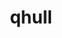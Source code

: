 ---
title: "qhull"
layout: cache
categories: [package, develop]
meta: {"versions": ["2020.2"], "compilers": ["apple-clang@=14.0.0", "apple-clang@=14.0.3", "gcc@=11.1.0", "gcc@=11.3.0", "gcc@=7.3.1", "gcc@=7.5.0"], "oss": ["amzn2", "ubuntu18.04", "ubuntu20.04", "ubuntu22.04", "ventura"], "platforms": ["darwin", "linux"], "targets": ["aarch64", "ivybridge", "ppc64le", "x86_64", "x86_64_v3"], "stacks": ["data-vis-sdk", "e4s", "e4s-power", "ml-darwin-aarch64-mps", "ml-linux-x86_64-cpu", "ml-linux-x86_64-cuda", "radiuss", "root"], "num_specs": 45, "num_specs_by_stack": {"root": 45, "ml-darwin-aarch64-mps": 3, "ml-linux-x86_64-cuda": 4, "ml-linux-x86_64-cpu": 4, "radiuss": 18, "e4s-power": 4, "data-vis-sdk": 4, "e4s": 5}}
spec_details: [{"hash": "irp4uuaouewnw6tltp7lwaw7uprbger4", "compiler": "apple-clang@=14.0.0", "versions": ["2020.2"], "os": "ventura", "platform": "darwin", "target": "aarch64", "variants": ["build_system=cmake", "build_type=Release", "generator=make", "~ipo"], "stacks": ["root", "ml-darwin-aarch64-mps"], "size": "-", "tarball": "https://binaries.spack.io/develop/build_cache/darwin-ventura-aarch64/apple-clang-14.0.0/qhull-2020.2/darwin-ventura-aarch64-apple-clang-14.0.0-qhull-2020.2-irp4uuaouewnw6tltp7lwaw7uprbger4.spack"}, {"hash": "mdxnocgpjo7yiqdopsde4xlxexqk47b6", "compiler": "apple-clang@=14.0.0", "versions": ["2020.2"], "os": "ventura", "platform": "darwin", "target": "aarch64", "variants": ["build_system=cmake", "build_type=Release", "generator=make", "~ipo"], "stacks": ["root", "ml-darwin-aarch64-mps"], "size": "-", "tarball": "https://binaries.spack.io/develop/build_cache/darwin-ventura-aarch64/apple-clang-14.0.0/qhull-2020.2/darwin-ventura-aarch64-apple-clang-14.0.0-qhull-2020.2-mdxnocgpjo7yiqdopsde4xlxexqk47b6.spack"}, {"hash": "piv6ogydtibovhub6tp4btej7mszonhh", "compiler": "apple-clang@=14.0.3", "versions": ["2020.2"], "os": "ventura", "platform": "darwin", "target": "aarch64", "variants": ["build_system=cmake", "build_type=Release", "generator=make", "~ipo"], "stacks": ["root", "ml-darwin-aarch64-mps"], "size": "-", "tarball": "https://binaries.spack.io/develop/build_cache/darwin-ventura-aarch64/apple-clang-14.0.3/qhull-2020.2/darwin-ventura-aarch64-apple-clang-14.0.3-qhull-2020.2-piv6ogydtibovhub6tp4btej7mszonhh.spack"}, {"hash": "u3lvirn6s7z53x3ol4cvc2rs5pupvpbf", "compiler": "gcc@=7.3.1", "versions": ["2020.2"], "os": "amzn2", "platform": "linux", "target": "ivybridge", "variants": ["build_system=cmake", "build_type=RelWithDebInfo", "~ipo"], "stacks": ["root"], "size": "-", "tarball": "https://binaries.spack.io/develop/build_cache/linux-amzn2-ivybridge/gcc-7.3.1/qhull-2020.2/linux-amzn2-ivybridge-gcc-7.3.1-qhull-2020.2-u3lvirn6s7z53x3ol4cvc2rs5pupvpbf.spack"}, {"hash": "hwavombrtomeutcsu347wifj7bxjypve", "compiler": "gcc@=7.3.1", "versions": ["2020.2"], "os": "amzn2", "platform": "linux", "target": "ivybridge", "variants": ["build_system=cmake", "build_type=RelWithDebInfo", "~ipo"], "stacks": ["root"], "size": "-", "tarball": "https://binaries.spack.io/develop/build_cache/linux-amzn2-ivybridge/gcc-7.3.1/qhull-2020.2/linux-amzn2-ivybridge-gcc-7.3.1-qhull-2020.2-hwavombrtomeutcsu347wifj7bxjypve.spack"}, {"hash": "fb5abgf5xjx3b4ejypbeel5gwbwbcccv", "compiler": "gcc@=7.3.1", "versions": ["2020.2"], "os": "amzn2", "platform": "linux", "target": "x86_64_v3", "variants": ["build_type=RelWithDebInfo", "~ipo"], "stacks": ["root"], "size": "-", "tarball": "https://binaries.spack.io/develop/build_cache/linux-amzn2-x86_64_v3/gcc-7.3.1/qhull-2020.2/linux-amzn2-x86_64_v3-gcc-7.3.1-qhull-2020.2-fb5abgf5xjx3b4ejypbeel5gwbwbcccv.spack"}, {"hash": "uc6x66dwvkfohtn6q4lxhs32sofatshm", "compiler": "gcc@=7.3.1", "versions": ["2020.2"], "os": "amzn2", "platform": "linux", "target": "x86_64_v3", "variants": ["build_system=cmake", "build_type=RelWithDebInfo", "~ipo"], "stacks": ["root"], "size": "-", "tarball": "https://binaries.spack.io/develop/build_cache/linux-amzn2-x86_64_v3/gcc-7.3.1/qhull-2020.2/linux-amzn2-x86_64_v3-gcc-7.3.1-qhull-2020.2-uc6x66dwvkfohtn6q4lxhs32sofatshm.spack"}, {"hash": "pfwmd5suraxcrock64tlrjmdxqgmul4x", "compiler": "gcc@=7.3.1", "versions": ["2020.2"], "os": "amzn2", "platform": "linux", "target": "x86_64_v3", "variants": ["build_type=RelWithDebInfo", "~ipo"], "stacks": ["root"], "size": "-", "tarball": "https://binaries.spack.io/develop/build_cache/linux-amzn2-x86_64_v3/gcc-7.3.1/qhull-2020.2/linux-amzn2-x86_64_v3-gcc-7.3.1-qhull-2020.2-pfwmd5suraxcrock64tlrjmdxqgmul4x.spack"}, {"hash": "qa66w7ujhc7xjvsgvy4qvg2oremrcqhh", "compiler": "gcc@=7.3.1", "versions": ["2020.2"], "os": "amzn2", "platform": "linux", "target": "x86_64_v3", "variants": ["build_system=cmake", "build_type=RelWithDebInfo", "~ipo"], "stacks": ["root"], "size": "-", "tarball": "https://binaries.spack.io/develop/build_cache/linux-amzn2-x86_64_v3/gcc-7.3.1/qhull-2020.2/linux-amzn2-x86_64_v3-gcc-7.3.1-qhull-2020.2-qa66w7ujhc7xjvsgvy4qvg2oremrcqhh.spack"}, {"hash": "po5bq27ya2pasugqsnqoyhsq6n2wktah", "compiler": "gcc@=7.3.1", "versions": ["2020.2"], "os": "amzn2", "platform": "linux", "target": "x86_64_v3", "variants": ["build_system=cmake", "build_type=RelWithDebInfo", "~ipo"], "stacks": ["root"], "size": "-", "tarball": "https://binaries.spack.io/develop/build_cache/linux-amzn2-x86_64_v3/gcc-7.3.1/qhull-2020.2/linux-amzn2-x86_64_v3-gcc-7.3.1-qhull-2020.2-po5bq27ya2pasugqsnqoyhsq6n2wktah.spack"}, {"hash": "e247cnjf5hdcn3qknmvr5ldpwuvon2gv", "compiler": "gcc@=7.3.1", "versions": ["2020.2"], "os": "amzn2", "platform": "linux", "target": "x86_64_v3", "variants": ["build_system=cmake", "build_type=RelWithDebInfo", "generator=make", "~ipo"], "stacks": ["root", "ml-linux-x86_64-cuda", "ml-linux-x86_64-cpu"], "size": "-", "tarball": "https://binaries.spack.io/develop/build_cache/linux-amzn2-x86_64_v3/gcc-7.3.1/qhull-2020.2/linux-amzn2-x86_64_v3-gcc-7.3.1-qhull-2020.2-e247cnjf5hdcn3qknmvr5ldpwuvon2gv.spack"}, {"hash": "upr7h575gec4a5lhygiydp344n3nrmhv", "compiler": "gcc@=7.5.0", "versions": ["2020.2"], "os": "ubuntu18.04", "platform": "linux", "target": "x86_64", "variants": ["build_type=RelWithDebInfo", "~ipo"], "stacks": ["root", "radiuss"], "size": "-", "tarball": "https://binaries.spack.io/develop/build_cache/linux-ubuntu18.04-x86_64/gcc-7.5.0/qhull-2020.2/linux-ubuntu18.04-x86_64-gcc-7.5.0-qhull-2020.2-upr7h575gec4a5lhygiydp344n3nrmhv.spack"}, {"hash": "pkekrwrja6wkgo64a3c7yvpiuklba2np", "compiler": "gcc@=7.5.0", "versions": ["2020.2"], "os": "ubuntu18.04", "platform": "linux", "target": "x86_64", "variants": ["build_type=RelWithDebInfo", "~ipo"], "stacks": ["root", "radiuss"], "size": "-", "tarball": "https://binaries.spack.io/develop/build_cache/linux-ubuntu18.04-x86_64/gcc-7.5.0/qhull-2020.2/linux-ubuntu18.04-x86_64-gcc-7.5.0-qhull-2020.2-pkekrwrja6wkgo64a3c7yvpiuklba2np.spack"}, {"hash": "qhuy2r7dr4omdak3swjrx2wby3eqbi3x", "compiler": "gcc@=7.5.0", "versions": ["2020.2"], "os": "ubuntu18.04", "platform": "linux", "target": "x86_64", "variants": ["build_type=RelWithDebInfo", "~ipo"], "stacks": ["root", "radiuss"], "size": "-", "tarball": "https://binaries.spack.io/develop/build_cache/linux-ubuntu18.04-x86_64/gcc-7.5.0/qhull-2020.2/linux-ubuntu18.04-x86_64-gcc-7.5.0-qhull-2020.2-qhuy2r7dr4omdak3swjrx2wby3eqbi3x.spack"}, {"hash": "z37qrc5q4izsl3kr7l4k3rjouluartgc", "compiler": "gcc@=7.5.0", "versions": ["2020.2"], "os": "ubuntu18.04", "platform": "linux", "target": "x86_64", "variants": ["build_type=RelWithDebInfo", "~ipo"], "stacks": ["root", "radiuss"], "size": "-", "tarball": "https://binaries.spack.io/develop/build_cache/linux-ubuntu18.04-x86_64/gcc-7.5.0/qhull-2020.2/linux-ubuntu18.04-x86_64-gcc-7.5.0-qhull-2020.2-z37qrc5q4izsl3kr7l4k3rjouluartgc.spack"}, {"hash": "b3atm2rfnkkjklmnnhpwxagkh47drlim", "compiler": "gcc@=7.5.0", "versions": ["2020.2"], "os": "ubuntu18.04", "platform": "linux", "target": "x86_64", "variants": ["build_system=cmake", "build_type=RelWithDebInfo", "~ipo"], "stacks": ["root", "radiuss"], "size": "-", "tarball": "https://binaries.spack.io/develop/build_cache/linux-ubuntu18.04-x86_64/gcc-7.5.0/qhull-2020.2/linux-ubuntu18.04-x86_64-gcc-7.5.0-qhull-2020.2-b3atm2rfnkkjklmnnhpwxagkh47drlim.spack"}, {"hash": "46hswxtesvbnz3kjanwdk3g5rbospp62", "compiler": "gcc@=7.5.0", "versions": ["2020.2"], "os": "ubuntu18.04", "platform": "linux", "target": "x86_64", "variants": ["build_type=RelWithDebInfo", "~ipo"], "stacks": ["root", "radiuss"], "size": "-", "tarball": "https://binaries.spack.io/develop/build_cache/linux-ubuntu18.04-x86_64/gcc-7.5.0/qhull-2020.2/linux-ubuntu18.04-x86_64-gcc-7.5.0-qhull-2020.2-46hswxtesvbnz3kjanwdk3g5rbospp62.spack"}, {"hash": "chpnd5rykvjcyri4xebn7uc37s7w2irk", "compiler": "gcc@=7.5.0", "versions": ["2020.2"], "os": "ubuntu18.04", "platform": "linux", "target": "x86_64", "variants": ["build_type=RelWithDebInfo", "~ipo"], "stacks": ["root", "radiuss"], "size": "-", "tarball": "https://binaries.spack.io/develop/build_cache/linux-ubuntu18.04-x86_64/gcc-7.5.0/qhull-2020.2/linux-ubuntu18.04-x86_64-gcc-7.5.0-qhull-2020.2-chpnd5rykvjcyri4xebn7uc37s7w2irk.spack"}, {"hash": "2jqtyfdzrptrx7x7rpir7r64eewmo24g", "compiler": "gcc@=7.5.0", "versions": ["2020.2"], "os": "ubuntu18.04", "platform": "linux", "target": "x86_64", "variants": ["build_system=cmake", "build_type=RelWithDebInfo", "~ipo"], "stacks": ["root", "radiuss"], "size": "-", "tarball": "https://binaries.spack.io/develop/build_cache/linux-ubuntu18.04-x86_64/gcc-7.5.0/qhull-2020.2/linux-ubuntu18.04-x86_64-gcc-7.5.0-qhull-2020.2-2jqtyfdzrptrx7x7rpir7r64eewmo24g.spack"}, {"hash": "mmrrj2tlketadxqyqj2r7ow2ocyay6fu", "compiler": "gcc@=7.5.0", "versions": ["2020.2"], "os": "ubuntu18.04", "platform": "linux", "target": "x86_64", "variants": ["build_system=cmake", "build_type=RelWithDebInfo", "generator=make", "~ipo"], "stacks": ["root", "radiuss"], "size": "-", "tarball": "https://binaries.spack.io/develop/build_cache/linux-ubuntu18.04-x86_64/gcc-7.5.0/qhull-2020.2/linux-ubuntu18.04-x86_64-gcc-7.5.0-qhull-2020.2-mmrrj2tlketadxqyqj2r7ow2ocyay6fu.spack"}, {"hash": "tiher2ubjm5bx6jeozbqyunx2jmmglka", "compiler": "gcc@=7.5.0", "versions": ["2020.2"], "os": "ubuntu18.04", "platform": "linux", "target": "x86_64", "variants": ["build_system=cmake", "build_type=RelWithDebInfo", "~ipo"], "stacks": ["root", "radiuss"], "size": "-", "tarball": "https://binaries.spack.io/develop/build_cache/linux-ubuntu18.04-x86_64/gcc-7.5.0/qhull-2020.2/linux-ubuntu18.04-x86_64-gcc-7.5.0-qhull-2020.2-tiher2ubjm5bx6jeozbqyunx2jmmglka.spack"}, {"hash": "hxzrnicunskhy2jwxkmzirevovnujel6", "compiler": "gcc@=7.5.0", "versions": ["2020.2"], "os": "ubuntu18.04", "platform": "linux", "target": "x86_64", "variants": ["build_type=RelWithDebInfo", "~ipo"], "stacks": ["root", "radiuss"], "size": "-", "tarball": "https://binaries.spack.io/develop/build_cache/linux-ubuntu18.04-x86_64/gcc-7.5.0/qhull-2020.2/linux-ubuntu18.04-x86_64-gcc-7.5.0-qhull-2020.2-hxzrnicunskhy2jwxkmzirevovnujel6.spack"}, {"hash": "prbcktkalb3yuol77iyhipsa7mvmsxz2", "compiler": "gcc@=7.5.0", "versions": ["2020.2"], "os": "ubuntu18.04", "platform": "linux", "target": "x86_64", "variants": ["build_type=RelWithDebInfo", "~ipo"], "stacks": ["root", "radiuss"], "size": "-", "tarball": "https://binaries.spack.io/develop/build_cache/linux-ubuntu18.04-x86_64/gcc-7.5.0/qhull-2020.2/linux-ubuntu18.04-x86_64-gcc-7.5.0-qhull-2020.2-prbcktkalb3yuol77iyhipsa7mvmsxz2.spack"}, {"hash": "7c6iio3pfwsi4uc7dahbz2ej7ux5k4rv", "compiler": "gcc@=7.5.0", "versions": ["2020.2"], "os": "ubuntu18.04", "platform": "linux", "target": "x86_64", "variants": ["build_system=cmake", "build_type=RelWithDebInfo", "~ipo"], "stacks": ["root", "radiuss"], "size": "-", "tarball": "https://binaries.spack.io/develop/build_cache/linux-ubuntu18.04-x86_64/gcc-7.5.0/qhull-2020.2/linux-ubuntu18.04-x86_64-gcc-7.5.0-qhull-2020.2-7c6iio3pfwsi4uc7dahbz2ej7ux5k4rv.spack"}, {"hash": "32kdxcaaw3mqjmlrrfenogim6mw22rxp", "compiler": "gcc@=7.5.0", "versions": ["2020.2"], "os": "ubuntu18.04", "platform": "linux", "target": "x86_64_v3", "variants": ["build_system=cmake", "build_type=Release", "generator=make", "~ipo"], "stacks": ["root", "radiuss"], "size": "-", "tarball": "https://binaries.spack.io/develop/build_cache/linux-ubuntu18.04-x86_64_v3/gcc-7.5.0/qhull-2020.2/linux-ubuntu18.04-x86_64_v3-gcc-7.5.0-qhull-2020.2-32kdxcaaw3mqjmlrrfenogim6mw22rxp.spack"}, {"hash": "cvtnm2j45kdxya3oxr7y5tpyp3otd6mr", "compiler": "gcc@=7.5.0", "versions": ["2020.2"], "os": "ubuntu18.04", "platform": "linux", "target": "x86_64_v3", "variants": ["build_system=cmake", "build_type=Release", "generator=make", "~ipo"], "stacks": ["root", "radiuss"], "size": "-", "tarball": "https://binaries.spack.io/develop/build_cache/linux-ubuntu18.04-x86_64_v3/gcc-7.5.0/qhull-2020.2/linux-ubuntu18.04-x86_64_v3-gcc-7.5.0-qhull-2020.2-cvtnm2j45kdxya3oxr7y5tpyp3otd6mr.spack"}, {"hash": "cbzbvkgqiv6bokua44qjpbrtudikhtck", "compiler": "gcc@=7.5.0", "versions": ["2020.2"], "os": "ubuntu18.04", "platform": "linux", "target": "x86_64_v3", "variants": ["build_system=cmake", "build_type=RelWithDebInfo", "generator=make", "~ipo"], "stacks": ["root", "radiuss"], "size": "-", "tarball": "https://binaries.spack.io/develop/build_cache/linux-ubuntu18.04-x86_64_v3/gcc-7.5.0/qhull-2020.2/linux-ubuntu18.04-x86_64_v3-gcc-7.5.0-qhull-2020.2-cbzbvkgqiv6bokua44qjpbrtudikhtck.spack"}, {"hash": "yo6rehsjops46llx2xinfs3nxdvzzrup", "compiler": "gcc@=7.5.0", "versions": ["2020.2"], "os": "ubuntu18.04", "platform": "linux", "target": "x86_64_v3", "variants": ["build_system=cmake", "build_type=RelWithDebInfo", "generator=make", "~ipo"], "stacks": ["root", "radiuss"], "size": "-", "tarball": "https://binaries.spack.io/develop/build_cache/linux-ubuntu18.04-x86_64_v3/gcc-7.5.0/qhull-2020.2/linux-ubuntu18.04-x86_64_v3-gcc-7.5.0-qhull-2020.2-yo6rehsjops46llx2xinfs3nxdvzzrup.spack"}, {"hash": "fafyhofbdrxnlmjoqx4ruv5trqdrf5if", "compiler": "gcc@=7.5.0", "versions": ["2020.2"], "os": "ubuntu18.04", "platform": "linux", "target": "x86_64_v3", "variants": ["build_system=cmake", "build_type=RelWithDebInfo", "generator=make", "~ipo"], "stacks": ["root", "radiuss"], "size": "-", "tarball": "https://binaries.spack.io/develop/build_cache/linux-ubuntu18.04-x86_64_v3/gcc-7.5.0/qhull-2020.2/linux-ubuntu18.04-x86_64_v3-gcc-7.5.0-qhull-2020.2-fafyhofbdrxnlmjoqx4ruv5trqdrf5if.spack"}, {"hash": "xsd6q6d2fvxd75kc2tidam5d7pgpridn", "compiler": "gcc@=11.1.0", "versions": ["2020.2"], "os": "ubuntu20.04", "platform": "linux", "target": "ppc64le", "variants": ["build_system=cmake", "build_type=Release", "generator=make", "~ipo"], "stacks": ["root", "e4s-power"], "size": "-", "tarball": "https://binaries.spack.io/develop/build_cache/linux-ubuntu20.04-ppc64le/gcc-11.1.0/qhull-2020.2/linux-ubuntu20.04-ppc64le-gcc-11.1.0-qhull-2020.2-xsd6q6d2fvxd75kc2tidam5d7pgpridn.spack"}, {"hash": "dpdjexrcckgwjmsekv2k3gg7iw747g6c", "compiler": "gcc@=11.1.0", "versions": ["2020.2"], "os": "ubuntu20.04", "platform": "linux", "target": "ppc64le", "variants": ["build_system=cmake", "build_type=Release", "generator=make", "~ipo"], "stacks": ["root", "e4s-power"], "size": "-", "tarball": "https://binaries.spack.io/develop/build_cache/linux-ubuntu20.04-ppc64le/gcc-11.1.0/qhull-2020.2/linux-ubuntu20.04-ppc64le-gcc-11.1.0-qhull-2020.2-dpdjexrcckgwjmsekv2k3gg7iw747g6c.spack"}, {"hash": "mrejhrkynoavhxihqdedznhabfhstzzk", "compiler": "gcc@=11.1.0", "versions": ["2020.2"], "os": "ubuntu20.04", "platform": "linux", "target": "ppc64le", "variants": ["build_system=cmake", "build_type=Release", "generator=make", "~ipo"], "stacks": ["root", "e4s-power"], "size": "-", "tarball": "https://binaries.spack.io/develop/build_cache/linux-ubuntu20.04-ppc64le/gcc-11.1.0/qhull-2020.2/linux-ubuntu20.04-ppc64le-gcc-11.1.0-qhull-2020.2-mrejhrkynoavhxihqdedznhabfhstzzk.spack"}, {"hash": "nzsly2r5dzlflgjet4wvme2ymn33m6ve", "compiler": "gcc@=11.1.0", "versions": ["2020.2"], "os": "ubuntu20.04", "platform": "linux", "target": "ppc64le", "variants": ["build_system=cmake", "build_type=RelWithDebInfo", "generator=make", "~ipo"], "stacks": ["root", "e4s-power"], "size": "-", "tarball": "https://binaries.spack.io/develop/build_cache/linux-ubuntu20.04-ppc64le/gcc-11.1.0/qhull-2020.2/linux-ubuntu20.04-ppc64le-gcc-11.1.0-qhull-2020.2-nzsly2r5dzlflgjet4wvme2ymn33m6ve.spack"}, {"hash": "6s3oqvwdyzfoxmk5dnkt6hk6vsf3sx6t", "compiler": "gcc@=11.1.0", "versions": ["2020.2"], "os": "ubuntu20.04", "platform": "linux", "target": "x86_64_v3", "variants": ["build_system=cmake", "build_type=Release", "generator=make", "~ipo"], "stacks": ["root", "data-vis-sdk"], "size": "-", "tarball": "https://binaries.spack.io/develop/build_cache/linux-ubuntu20.04-x86_64_v3/gcc-11.1.0/qhull-2020.2/linux-ubuntu20.04-x86_64_v3-gcc-11.1.0-qhull-2020.2-6s3oqvwdyzfoxmk5dnkt6hk6vsf3sx6t.spack"}, {"hash": "psavflfxc657ztqi5kawkt2ozclcb6qg", "compiler": "gcc@=11.1.0", "versions": ["2020.2"], "os": "ubuntu20.04", "platform": "linux", "target": "x86_64_v3", "variants": ["build_system=cmake", "build_type=RelWithDebInfo", "generator=make", "~ipo"], "stacks": ["root", "data-vis-sdk"], "size": "-", "tarball": "https://binaries.spack.io/develop/build_cache/linux-ubuntu20.04-x86_64_v3/gcc-11.1.0/qhull-2020.2/linux-ubuntu20.04-x86_64_v3-gcc-11.1.0-qhull-2020.2-psavflfxc657ztqi5kawkt2ozclcb6qg.spack"}, {"hash": "pxpunfflusmjvmg4rwe4t6dkvomevkej", "compiler": "gcc@=11.1.0", "versions": ["2020.2"], "os": "ubuntu20.04", "platform": "linux", "target": "x86_64_v3", "variants": ["build_system=cmake", "build_type=Release", "generator=make", "~ipo"], "stacks": ["root", "data-vis-sdk"], "size": "-", "tarball": "https://binaries.spack.io/develop/build_cache/linux-ubuntu20.04-x86_64_v3/gcc-11.1.0/qhull-2020.2/linux-ubuntu20.04-x86_64_v3-gcc-11.1.0-qhull-2020.2-pxpunfflusmjvmg4rwe4t6dkvomevkej.spack"}, {"hash": "d5qlrscfb7mnynol7ggitk5dendrr62y", "compiler": "gcc@=11.1.0", "versions": ["2020.2"], "os": "ubuntu20.04", "platform": "linux", "target": "x86_64_v3", "variants": ["build_system=cmake", "build_type=Release", "generator=make", "~ipo"], "stacks": ["root", "data-vis-sdk"], "size": "-", "tarball": "https://binaries.spack.io/develop/build_cache/linux-ubuntu20.04-x86_64_v3/gcc-11.1.0/qhull-2020.2/linux-ubuntu20.04-x86_64_v3-gcc-11.1.0-qhull-2020.2-d5qlrscfb7mnynol7ggitk5dendrr62y.spack"}, {"hash": "dxhzstlz45ujh2ug3g7esp5zpevvwmzo", "compiler": "gcc@=11.1.0", "versions": ["2020.2"], "os": "ubuntu20.04", "platform": "linux", "target": "x86_64_v3", "variants": ["build_system=cmake", "build_type=Release", "generator=make", "~ipo"], "stacks": ["root", "e4s"], "size": "-", "tarball": "https://binaries.spack.io/develop/build_cache/linux-ubuntu20.04-x86_64_v3/gcc-11.1.0/qhull-2020.2/linux-ubuntu20.04-x86_64_v3-gcc-11.1.0-qhull-2020.2-dxhzstlz45ujh2ug3g7esp5zpevvwmzo.spack"}, {"hash": "mgtzhuvyjmqww7l3z5qn66iqfwosxzwf", "compiler": "gcc@=11.1.0", "versions": ["2020.2"], "os": "ubuntu20.04", "platform": "linux", "target": "x86_64_v3", "variants": ["build_system=cmake", "build_type=Release", "generator=make", "~ipo"], "stacks": ["root", "e4s"], "size": "-", "tarball": "https://binaries.spack.io/develop/build_cache/linux-ubuntu20.04-x86_64_v3/gcc-11.1.0/qhull-2020.2/linux-ubuntu20.04-x86_64_v3-gcc-11.1.0-qhull-2020.2-mgtzhuvyjmqww7l3z5qn66iqfwosxzwf.spack"}, {"hash": "vfwbqpbjfqyxdigbcxwfytg2li6x6vmg", "compiler": "gcc@=11.1.0", "versions": ["2020.2"], "os": "ubuntu20.04", "platform": "linux", "target": "x86_64_v3", "variants": ["build_system=cmake", "build_type=RelWithDebInfo", "generator=make", "~ipo"], "stacks": ["root", "e4s"], "size": "-", "tarball": "https://binaries.spack.io/develop/build_cache/linux-ubuntu20.04-x86_64_v3/gcc-11.1.0/qhull-2020.2/linux-ubuntu20.04-x86_64_v3-gcc-11.1.0-qhull-2020.2-vfwbqpbjfqyxdigbcxwfytg2li6x6vmg.spack"}, {"hash": "w4sqvnzyo3qazjvd6xn7wvgpm4vozzmi", "compiler": "gcc@=11.1.0", "versions": ["2020.2"], "os": "ubuntu20.04", "platform": "linux", "target": "x86_64_v3", "variants": ["build_system=cmake", "build_type=Release", "generator=make", "~ipo"], "stacks": ["root", "e4s"], "size": "-", "tarball": "https://binaries.spack.io/develop/build_cache/linux-ubuntu20.04-x86_64_v3/gcc-11.1.0/qhull-2020.2/linux-ubuntu20.04-x86_64_v3-gcc-11.1.0-qhull-2020.2-w4sqvnzyo3qazjvd6xn7wvgpm4vozzmi.spack"}, {"hash": "t3vhgho37nfiyyhlf6sw7eilxhsncwai", "compiler": "gcc@=11.1.0", "versions": ["2020.2"], "os": "ubuntu20.04", "platform": "linux", "target": "x86_64_v3", "variants": ["build_system=cmake", "build_type=Release", "generator=make", "~ipo"], "stacks": ["root", "e4s"], "size": "-", "tarball": "https://binaries.spack.io/develop/build_cache/linux-ubuntu20.04-x86_64_v3/gcc-11.1.0/qhull-2020.2/linux-ubuntu20.04-x86_64_v3-gcc-11.1.0-qhull-2020.2-t3vhgho37nfiyyhlf6sw7eilxhsncwai.spack"}, {"hash": "vqja6umaqwzysbtz4e2lkrfnbh6afi2f", "compiler": "gcc@=11.3.0", "versions": ["2020.2"], "os": "ubuntu22.04", "platform": "linux", "target": "x86_64_v3", "variants": ["build_system=cmake", "build_type=Release", "generator=make", "~ipo"], "stacks": ["root", "ml-linux-x86_64-cuda", "ml-linux-x86_64-cpu"], "size": "-", "tarball": "https://binaries.spack.io/develop/build_cache/linux-ubuntu22.04-x86_64_v3/gcc-11.3.0/qhull-2020.2/linux-ubuntu22.04-x86_64_v3-gcc-11.3.0-qhull-2020.2-vqja6umaqwzysbtz4e2lkrfnbh6afi2f.spack"}, {"hash": "ppewz3hzpgvuezswasgjutktymrdyueu", "compiler": "gcc@=11.3.0", "versions": ["2020.2"], "os": "ubuntu22.04", "platform": "linux", "target": "x86_64_v3", "variants": ["build_system=cmake", "build_type=Release", "generator=make", "~ipo"], "stacks": ["root", "ml-linux-x86_64-cuda", "ml-linux-x86_64-cpu"], "size": "-", "tarball": "https://binaries.spack.io/develop/build_cache/linux-ubuntu22.04-x86_64_v3/gcc-11.3.0/qhull-2020.2/linux-ubuntu22.04-x86_64_v3-gcc-11.3.0-qhull-2020.2-ppewz3hzpgvuezswasgjutktymrdyueu.spack"}, {"hash": "6fzawg7uvadzpgwy6j36mobap37bxopu", "compiler": "gcc@=11.3.0", "versions": ["2020.2"], "os": "ubuntu22.04", "platform": "linux", "target": "x86_64_v3", "variants": ["build_system=cmake", "build_type=RelWithDebInfo", "generator=make", "~ipo"], "stacks": ["root", "ml-linux-x86_64-cuda", "ml-linux-x86_64-cpu"], "size": "-", "tarball": "https://binaries.spack.io/develop/build_cache/linux-ubuntu22.04-x86_64_v3/gcc-11.3.0/qhull-2020.2/linux-ubuntu22.04-x86_64_v3-gcc-11.3.0-qhull-2020.2-6fzawg7uvadzpgwy6j36mobap37bxopu.spack"}]
---